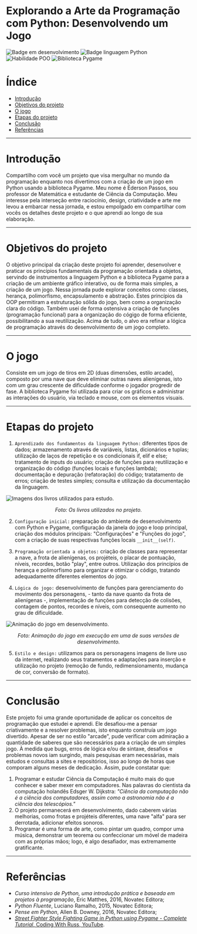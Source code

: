 # Explorando a Arte da Programação com Python: Desenvolvendo um Jogo

![Badge em desenvolvimento](https://img.shields.io/badge/Status-Em%20desenvolvimento-dark) ![Badge linguagem Python](https://img.shields.io/badge/linguagem-Python-orange
) ![Habilidade POO](https://img.shields.io/badge/habilidade-POO-blue) ![Biblioteca Pygame](https://img.shields.io/badge/biblioteca-Pygame-8A2BE2)

# Índice
* [Introdução](#introdução)
* [Objetivos do projeto](#objetivos-do-projeto)
* [O jogo](#o-jogo)
* [Etapas do projeto](#etapas-do-projeto)
* [Conclusão](#conclusão)
* [Referências](#referências-bibliográficas)

___
# Introdução
Compartilho com você um projeto que visa mergulhar no mundo da programação enquanto nos divertimos com a criação de um jogo em Python usando a biblioteca Pygame. Meu nome é Éderson Passos, sou professor de Matemática e estudante de Ciência da Computação. Meu interesse pela interseção entre raciocínio, design, criatividade e arte me levou a embarcar nessa jornada, e estou empolgado em compartilhar com vocês os detalhes deste projeto e o que aprendi ao longo de sua elaboração.
___
# Objetivos do projeto
O objetivo principal da criação deste projeto foi aprender, desenvolver e praticar os princípios fundamentais da programação orientada a objetos, servindo de instrumentos a linguagem Python e a biblioteca Pygame para a criação de um ambiente gráfico interativo, ou de forma mais simples, a criação de um jogo. Nessa jornada pude explorar conceitos como: classes, herança, polimorfismo, encapsulamento e abstração. Estes princípios da OOP permitiram a estruturação sólida do jogo, bem como a organização clara do código. Também usei de forma ostensiva a criação de funções (programação funcional) para a organização do cógigo de forma eficiente, possibilitando a sua reutilização. Acima de tudo, o alvo era refinar a lógica de programação através do desenvolvimento de um jogo completo.
___
# O jogo
Consiste em um jogo de tiros em 2D (duas dimensões, estilo arcade), composto por uma nave que deve eliminar outras naves alienígenas, isto com um grau crescente de dificuldade conforme o jogador progredir de fase. A biblioteca Pygame foi utilizada para criar os gráficos e administrar as interações do usuário, via teclado e mouse, com os elementos visuais.

___
# Etapas do projeto
1. `Aprendizado dos fundamentos da linguagem Python:` diferentes tipos de dados; armazenamento através de variáveis, listas, dicionários e tuplas; utilização de laços de repetição e os condicionais if, elif e else; tratamento de inputs do usuário; criação de funções para reutilização e organização do código (funções locais e funções lambda); documentação e depuração (refatoração) do código; tratatamento de erros; criação de testes simples; consulta e utilização da documentação da linguagem.

![Imagens dos livros utilizados para estudo.](https://github.com/Ederson-Passos/game_invasao_alien.py/assets/145729066/d8b63a17-7e48-4da6-952a-2b16bfb2cf35)
*<center>Foto: Os livros utilizados no projeto.</center>*

2. `Configuração inicial:` preparação do ambiente de desenvolvimento com Python e Pygame, configuração da janela do jogo e loop principal, criação dos módulos principais: "Configurações" e "Funções do jogo", com a criação de suas respectivas funções locais `__init__(self)`.

3. `Programação orientada a objetos:` criação de classes para representar a nave, a frota de alienígenas, os projéteis, o placar de pontuação, níveis, recordes, botão "play", entre outros. Utilização dos princípios de herança e polimorfismo para organizar e otimizar o código, tratando adequadamente diferentes elementos do jogo.

4. `Lógica do jogo:` desenvolvimento de funções para gerenciamento do movimento dos personagens, - tanto da nave quanto da frota de alienígenas -, implementação de funções para detecção de colisões, contagem de pontos, recordes e níveis, com consequente aumento no grau de dificuldade.

![Animação do jogo em desenvolvimento.](https://github.com/Ederson-Passos/game_invasao_alien.py/assets/145729066/07362b7c-c7d0-44b1-96ab-bd556ffd5649)
*<center>Foto: Animação do jogo em execução em uma de suas versões de desenvolvimento.</center>*

5. `Estilo e design:` utilizamos para os personagens imagens de livre uso da internet, realizando seus tratamentos e adaptações para inserção e utilização no projeto (remoção de fundo, redimensionamento, mudança de cor, conversão de formato).
___
# Conclusão
Este projeto foi uma grande oportunidade de aplicar os conceitos de programação que estudei e aprendi. Ele desafiou-me a pensar criativamente e a resolver problemas, isto enquanto construía um jogo divertido. Apesar de ser no estilo "arcade", pude verificar com admiração a quantidade de saberes que são necessários para a criação de um simples jogo. À medida que bugs, erros de lógica e/ou de sintaxe, desafios e problemas novos iam surgindo, mais pesquisas eram necessárias, mais estudos e consultas a sites e repositórios, isso ao longo de horas que comporam alguns meses de dedicação. Assim, pude constatar que:

1. Programar e estudar Ciência da Computação é muito mais do que conhecer e saber mexer em computadores. Nas palavras do cientista da computação holandês Edsger W. Dijkstra: *"Ciência da computação não é a ciência dos computadores, assim como a astronomia não é a ciência dos telescópios."*
2. O projeto permanecerá em desenvolvimento, dado caberem várias melhorias, como frotas e projéteis diferentes, uma nave "alfa" para ser derrotada, adicionar efeitos sonoros.
3. Programar é uma forma de arte, como pintar um quadro, compor uma música, demonstrar um teorema ou confeccionar um móvel de madeira com as próprias mãos; logo, é algo desafiador, mas extremamente gratificante.
___
# Referências
* *Curso intensivo de Python, uma introdução prática e baseada em projetos à programação*, Eric Matthes, 2016, Novatec Editora;
* *Python Fluente*, Luciano Ramalho, 2015, Novatec Editora;
* *Pense em Python*, Allen B. Downey, 2016, Novatec Editora;
* [*Street Fighter Style Fighting Game in Python using Pygame - Complete Tutorial*, Coding With Russ, YouTube](https://www.youtube.com/watch?v=s5bd9KMSSW4&t=497s).
